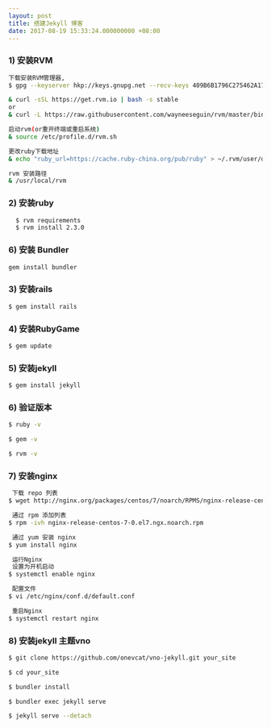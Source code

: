 ```yaml
---
layout: post
title: 搭建Jekyll 博客
date: 2017-08-19 15:33:24.000000000 +08:00
---
```


### 1)  安装RVM
```bash
下载安装RVM管理器, 
$ gpg --keyserver hkp://keys.gnupg.net --recv-keys 409B6B1796C275462A1703113804BB82D39DC0E3

& curl -sSL https://get.rvm.io | bash -s stable
or
& curl -L https://raw.githubusercontent.com/wayneeseguin/rvm/master/binscripts/rvm-installer | bash -s stable

启动rvm(or重开终端或重启系统)
& source /etc/profile.d/rvm.sh 

更改ruby下载地址
& echo "ruby_url=https://cache.ruby-china.org/pub/ruby" > ~/.rvm/user/db

rvm 安装路径
& /usr/local/rvm
```

### 2) 安装ruby
```bash
  $ rvm requirements
  $ rvm install 2.3.0
```
 
### 6) 安装 Bundler 
```bash
gem install bundler
```

### 3) 安装rails
```bash
$ gem install rails
```

### 4)  安装RubyGame
 ```bash
 $ gem update
 ```

### 5) 安装jekyll
```bash
$ gem install jekyll
```

### 6) 验证版本
```bash
$ ruby -v

$ gem -v

$ rvm -v
```

### 7) 安装nginx
```bash
 下载 repo 列表
$ wget http://nginx.org/packages/centos/7/noarch/RPMS/nginx-release-centos-7-0.el7.ngx.noarch.rpm

 通过 rpm 添加列表
$ rpm -ivh nginx-release-centos-7-0.el7.ngx.noarch.rpm 

 通过 yum 安装 nginx
$ yum install nginx

 运行Nginx
 设置为开机启动
$ systemctl enable nginx

 配置文件
$ vi /etc/nginx/conf.d/default.conf

 重启Nginx
$ systemctl restart nginx
```

### 8) 安装jekyll 主题vno
```bash
$ git clone https://github.com/onevcat/vno-jekyll.git your_site

$ cd your_site

$ bundler install

$ bundler exec jekyll serve

$ jekyll serve --detach
```


